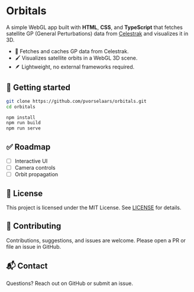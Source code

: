 # Orbitals

A simple WebGL app built with **HTML**, **CSS**, and **TypeScript** that fetches satellite GP (General Perturbations) data from [Celestrak](https://www.celestrak.org/) and visualizes it in 3D.

* 💾 Fetches and caches GP data from Celestrak.
* 🖌️ Visualizes satellite orbits in a WebGL 3D scene.
* 🪶 Lightweight, no external frameworks required.

## 🚀 Getting started

```bash
git clone https://github.com/pvorselaars/orbitals.git
cd orbitals

npm install
npm run build
npm run serve
```

## ✅ Roadmap

- [ ] Interactive UI
- [ ] Camera controls
- [ ] Orbit propagation

## 📄 License

This project is licensed under the MIT License. See [LICENSE](./LICENSE) for details.

## 🤝 Contributing

Contributions, suggestions, and issues are welcome. Please open a PR or file an issue in GitHub.

## 📬 Contact

Questions? Reach out on GitHub or submit an issue.